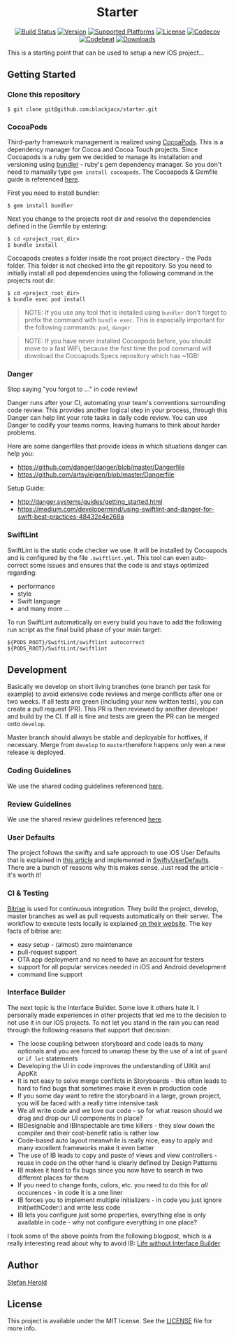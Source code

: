 <h1 align="center">Starter</h1>

<p align="center">
  <a href="https://travis-ci.org/Blackjacx/SHSearchBar"><img alt="Build Status" src="http://img.shields.io/travis/Blackjacx/SHSearchBar.svg?style=flat"/></a>
  <a href="http://cocoadocs.org/docsets/SHSearchBar"><img alt="Version" src="https://cocoapod-badges.herokuapp.com/v/SHSearchBar/badge.svg"/></a>
  <a href="http://cocoadocs.org/docsets/SHSearchBar/"><img alt="Supported Platforms" src="https://cocoapod-badges.herokuapp.com/p/SHSearchBar/badge.svg"/></a>
  <a href="http://cocoadocs.org/docsets/SHSearchBar/"><img alt="License" src="https://img.shields.io/cocoapods/l/SHSearchBar.svg?style=flat"/></a>
  <a href="https://codecov.io/gh/blackjacx/SHSearchBar"><img alt="Codecov" src="https://codecov.io/gh/blackjacx/SHSearchBar/branch/master/graph/badge.svg"/></a>
  <a href="https://codebeat.co/projects/github-com-blackjacx-shsearchbar"><img alt="Codebeat" src="https://codebeat.co/badges/44539071-5029-4379-9d33-99dd721915c8" /></a>
  <a href="http://cocoadocs.org/docsets/SHSearchBar/"><img alt="Downloads" src="https://img.shields.io/cocoapods/dt/SHSearchBar.svg?maxAge=3600&style=flat" /></a>
</p>
 
This is a starting point that can be used to setup a new iOS project...

## Getting Started

### Clone this repository

    $ git clone git@github.com:blackjacx/starter.git

### CocoaPods

Third-party framework management is realized using [CocoaPods](http://cocoapods.org). This is a dependency manager for Cocoa and Cocoa 
Touch projects. Since Cocoapods is a ruby gem we decided to manage its installation and versioning using [bundler](http://bundler.io) - 
ruby's gem dependency manager. So you don't need to manually type `gem install cocoapods`. The Cocoapods & Gemfile guide is referenced 
[here](https://guides.cocoapods.org/using/a-gemfile.html). 
 
 First you need to install bundler:

    $ gem install bundler

 Next you change to the projects root dir and resolve the dependencies defined in the Gemfile by entering:

    $ cd <project_root_dir>
    $ bundle install

 Cocoapods creates a folder inside the root project directory - the Pods folder. This folder is not checked into the git repository. 
 So you need to initially install all pod dependencies using the following command in the projects root dir:

    $ cd <project_root_dir>
    $ bundle exec pod install

 > NOTE: If you use any tool that is installed using `bundler` don't forget to prefix the command with `bundle exec`. This is especially 
 important for the following commands: `pod`, `danger`

 > NOTE: If you have never installed Cocoapods before, you should move to a fast WiFi, because the first time the pod command will 
 download the Cocoapods Specs repository which has ~1GB! 

### Danger
 
Stop saying "you forgot to …" in code review!

Danger runs after your CI, automating your team's conventions surrounding code review. This provides another logical step in your process, through this Danger can help lint your rote tasks in daily code review. You can use Danger to codify your teams norms, leaving humans to think about harder problems.

Here are some dangerfiles that provide ideas in which situations danger can help you:

- https://github.com/danger/danger/blob/master/Dangerfile
- https://github.com/artsy/eigen/blob/master/Dangerfile

Setup Guide:

- http://danger.systems/guides/getting_started.html
- https://medium.com/developermind/using-swiftlint-and-danger-for-swift-best-practices-48432e4e268a

### SwiftLint

SwiftLint is the static code checker we use. It will be installed by Cocoapods and is configured by the file `.swiftlint.yml`. This tool can even auto-correct some issues and ensures that the code is and stays optimized regarding:

- performance
- style
- Swift language
- and many more ...

To run SwiftLint automatically on every build you have to add the following run script as the final build phase of your main target:

```shell
${PODS_ROOT}/SwiftLint/swiftlint autocorrect
${PODS_ROOT}/SwiftLint/swiftlint
```

## Development
 
Basically we develop on short living branches (one branch per task for example) to avoid extensive code reviews and merge conflicts after one or two weeks. If all tests are green (including your new written tests), you can create a pull request (PR). This PR is then reviewed by another developer and build by the CI. If all is fine and tests are green the PR can be merged onto `develop`.

Master branch should always be stable and deployable for hotfixes, if necessary. Merge from `develop` to `master`therefore happens only wen a new release is deployed.

### Coding Guidelines
We use the shared coding guidelines referenced [here](https://gist.github.com/Blackjacx/9040bb9271a9e361bfca25515cff9e9b).

### Review Guidelines
We use the shared review guidelines referenced [here](https://gist.github.com/Blackjacx/ddb80b348724da0113ab2fdd142b38b7).

### User Defaults
 
 The project follows the swifty and safe approach to use iOS User Defaults that is explained in 
 [this article](http://radex.io/swift/nsuserdefaults/static/) and implemented in 
 [SwiftyUserDefaults](https://github.com/radex/SwiftyUserDefaults). 
 There are a bunch of reasons why this makes sense. Just read the article - it's worth it!

### CI & Testing
 
 [Bitrise](https://www.bitrise.io) is used for continuous integration. They build the project, develop, master branches as well as pull 
 requests automatically on their server. The workflow to execute tests locally is explained 
 [on their website](https://www.bitrise.io/cli). The key facts of bitrise are:
 
 * easy setup - (almost) zero maintenance
 * pull-request support
 * OTA app deployment and no need to have an account for testers
 * support for all popular services needed in iOS and Android development
 * command line support

### Interface Builder
 
 The next topic is the Interface Builder. Some love it others hate it. I personally made experiences in other projects that led me to the 
 decision to not use it in our iOS projects. To not let you stand in the rain you can read through the following reasons that 
 support that decision:
 
 * The loose coupling between storyboard and code leads to many optionals and you are forced to unwrap these by the use of a 
   lot of `guard` or `if let` statements 
 * Developing the UI in code improves the understanding of UIKit and AppKit
 * It is not easy to solve merge conflicts in Storyboards - this often leads to hard to find bugs that sometimes make it even in 
   production code
 * If you some day want to retire the storyboard in a large, grown project, you will be faced with a really time intensive task  
 * We all write code and we love our code - so for what reason should we drag and drop our UI components in place?
 * IBDesignable and IBInspectable are time killers - they slow down the compiler and their cost-benefit ratio is rather low 
 * Code-based auto layout meanwhile is really nice, easy to apply and many excellent frameworks make it even better  
 * The use of IB leads to copy and paste of views and view controllers - reuse in code on the other hand is clearly defined by 
   Design Patterns 
 * IB makes it hard to fix bugs since you now have to search in two different places for them
 * If you need to change fonts, colors, etc. you need to do this for *all* occurences - in code it is a one liner
 * IB forces you to implement multiple initializers - in code you just ignore init(withCoder:) and write less code
 * IB lets you configure just some properties, everything else is only available in code - why not configure everything in one place?
 
I took some of the above points from the following blogpost, which is a really interesting read about why to avoid IB: 
 [Life without Interface Builder](https://blog.zeplin.io/life-without-interface-builder-adbb009d2068#.shmcordh7)

## Author

<a href="mailto:stefan.herold@gmail.com">Stefan Herold</a>

## License

This project is available under the MIT license. See the [LICENSE](LICENSE) file for more info.
